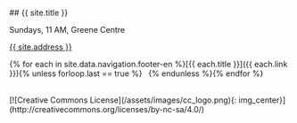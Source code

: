 <br>
## {{ site.title }}

Sundays, 11 AM, Greene Centre<br>

[{{ site.address }}](/directions.html)

{% for each in site.data.navigation.footer-en %}[{{ each.title }}]({{ each.link }}){% unless forloop.last == true %} &ensp;{% endunless %}{% endfor %}

<br>
[![Creative Commons License](/assets/images/cc_logo.png){: img_center}](http://creativecommons.org/licenses/by-nc-sa/4.0/)
